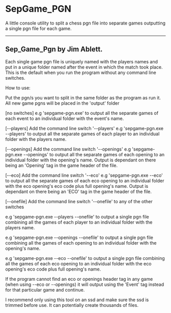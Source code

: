 # SepGame_PGN
A little console utility to split a chess pgn file into separate games outputting a single pgn file for each game.


 ---------------------------
 Sep_Game_Pgn by Jim Ablett.
 ---------------------------


 Each single game pgn file is uniquely named with the players names and put in a unique folder named after the 
 event in which the match took place. This is the default when you run the program without any command line switches.
 
 
 How to use:
 
 Put the pgn/s you want to split in the same folder as the program as run it. All new game pgns will be placed in the
 'output' folder 
 
 
 [no switches]
 e.g 'sepgame-pgn.exe' to output all the separate games of each event to an individual folder with the event's name.
 
 
 [--players]
 Add the command line switch '--players' e.g 'sepgame-pgn.exe --players' to output all the separate games of each player 
 to an individual folder with the players name. 
 
 
 [--openings]
 Add the command line switch '--openings' e.g 'sepgame-pgn.exe --openings' to output all the separate games of each opening 
 to an individual folder with the opening's name.  Output is dependant on there being an 'Opening' tag in the game header 
 of the file.
 
 
 [--eco]
 Add the command line switch '--eco' e.g 'sepgame-pgn.exe --eco' to output all the separate games of each eco opening to an 
 individual folder with the eco opening's eco code plus full opening's name. Output is dependant on there being an 'ECO' tag 
 in the game header of the file.
 
 
 [--onefile]
 Add the command line switch '--onefile' to any of the other switches 
 
 
 e.g 'sepgame-pgn.exe --players --onefile' 
 to output a single pgn file combining all the games of each player to an individual folder with the players name.
 
 e.g 'sepgame-pgn.exe --openings --onefile' 
 to output a single pgn file combining all the games of each opening to an individual folder with the opening's name.  

 e.g 'sepgame-pgn.exe --eco --onefile' 
 to output a single pgn file combining all the games of each eco opening to an individual  folder with the eco opening's eco code 
 plus full opening's name.
 
 
 
 If the program cannot find an eco or openings header tag in any game (when using --eco or --openings) it will output using 
 the 'Event' tag instead for that particular game and continue.
 
 
 
 
 I recommend only using this tool on an ssd and make sure the ssd is trimmed before use.  It can potentially create
 thousands of files.
 